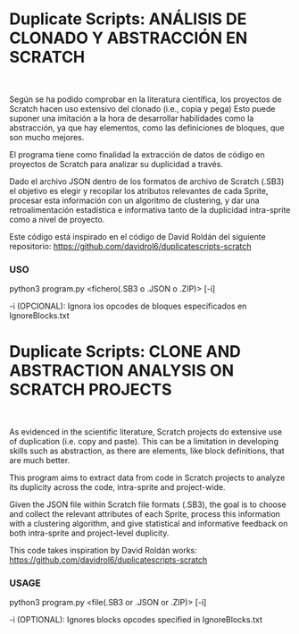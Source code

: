 Duplicate Scripts: ANÁLISIS DE CLONADO Y ABSTRACCIÓN EN SCRATCH
=============
<br>

Según se ha podido comprobar en la literatura científica, los proyectos de Scratch hacen uso extensivo del clonado (i.e., copia y pega) Esto puede suponer una imitación a la hora de desarrollar habilidades como la abstracción, ya que hay elementos, como las definiciones de bloques, que son mucho mejores.

El programa tiene como finalidad la extracción de datos de código en proyectos de Scratch para analizar su duplicidad a través. 

Dado el archivo JSON dentro de los formatos de archivo de Scratch (.SB3) el objetivo es elegir y recopilar los atributos relevantes de cada Sprite, procesar esta información con un algoritmo de clustering, y dar una retroalimentación estadística e informativa tanto de la duplicidad intra-sprite como a nivel de proyecto.

Este código está inspirado en el código de David Roldán del siguiente repositorio: https://github.com/davidrol6/duplicatescripts-scratch

### USO

python3 program.py <fichero(.SB3 o .JSON o .ZIP)> [-i]

-i (OPCIONAL): Ignora los opcodes de bloques especificados en IgnoreBlocks.txt

Duplicate Scripts: CLONE AND ABSTRACTION ANALYSIS ON SCRATCH PROJECTS
=============
<br>

As evidenced in the scientific literature, Scratch projects do extensive use of duplication (i.e. copy and paste). This can be a limitation in developing skills such as abstraction, as there are elements, like block definitions, that are much better.

This program aims to extract data from code in Scratch projects to analyze its duplicity across the code, intra-sprite and project-wide. 

Given the JSON file within Scratch file formats (.SB3), the goal is to choose and collect the relevant attributes of each Sprite, process this information with a clustering algorithm, and give statistical and informative feedback on both intra-sprite and project-level duplicity.

This code takes inspiration by David Roldán works: https://github.com/davidrol6/duplicatescripts-scratch

### USAGE

python3 program.py <file(.SB3 or .JSON or .ZIP)> [-i]

-i (OPTIONAL): Ignores blocks opcodes specified in IgnoreBlocks.txt
